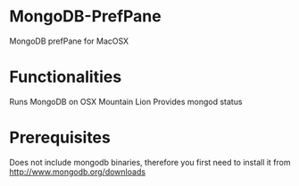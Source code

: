 MongoDB-PrefPane
================

MongoDB prefPane for MacOSX

Functionalities
===============

Runs MongoDB on OSX Mountain Lion
Provides mongod status

Prerequisites
=============

Does not include mongodb binaries, therefore you first need to install it from http://www.mongodb.org/downloads


